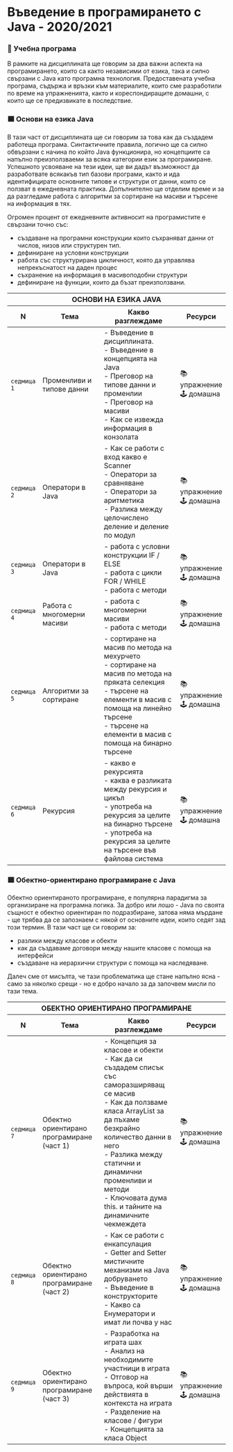 # Въведение в програмирането с Java - 2020/2021

### 🚀 Учебна програма

В рамките на дисциплината ще говорим за два важни аспекта на програмирането, които са както независими от езика, така и силно свързани с Java като програмна технология. Предоставената учебна програма, съдържа и връзки към материалите, които сме разработили по време на упражненията, както и кореспондиращите домашни, с които ще се предизвикате в последствие. 

### 🟦 Основи на езика Java

В тази част от дисциплината ще си говорим за това как да създадем работеща програма. Синтактичните правила, логично ще са силно обвързани с начина по който Java функционира, но концепциите са напълно преизползваеми за всяка категории език за програмиране. Успешното усвояване на тези идеи, ще ви дадът възможност да разработвате всякакъв тип базови програми, както и ида идентифицирате основните типове и структури от данни, които се ползват в ежедневната практика. Допълнително ще отделим време и за да разгледаме работа с алгоритми за сортиране на масиви и търсене на информация в тях.

Огромен процент от ежедневните активносит на програмистите е свързани точно със: 
 - създаване на програмни конструкции които съхраняват данни от числов, низов или структурен тип.
 - дефиниране на условни конструкции
 - работа със структурирана цикличност, която да управлява непрекъснатост на даден процес
 - съхранение на информация в масивоподобни структури
 - дефиниране на функции, които да бъзат преизползвани.

<table>
    <thead>
        <tr>
            <th  colspan="4">ОСНОВИ НА ЕЗИКА JAVA</th>
        </tr>
        <tr>
            <th>N</th>
            <th width="300px">Тема</th>
            <th width="460px">Какво разглеждаме</th>
            <th>Ресурси</th>
        </tr>
    </thead>
    <tbody>
        <tr>
            <td><code>седмица 1</code></td>
            <td>Променливи и типове данни</td>
            <td>
                - Въведение в дисциплината.<br> 
                - Въведение в концепцията на Java <br>
                - Преговор на типове данни и променлии <br> 
                - Преговор на масиви <br> 
                - Как се извежда информация в конзолата
            </td>
            <td>
                📚 упражнение <br> 
                🕹️ домашна
            </td>
        </tr>
        <tr>
            <td><code>седмица 2</code></td>
            <td>Оператори в Java</td>
            <td>
                - Как се работи с вход какво е Scanner <br> 
                - Оператори за сравняване <br> 
                - Оператори за аритметика <br> 
                - Разлика между целочислено деление и деление по модул
            </td>
            <td>
                📚 упражнение <br> 
                🕹️ домашна
            </td>
        </tr>
        <tr>
            <td><code>седмица 3</code></td>
            <td>Оператори в Java</td>
            <td>
            - работа с условни конструкции IF / ELSE <br> 
            - работа с цикли FOR / WHILE <br> 
            - работа с методи
            </td>
            <td>
                📚 упражнение <br> 
                🕹️ домашна
            </td>
        </tr>
        <tr>
            <td><code>седмица 4</code></td>
            <td>Работа с многомерни масиви</td>
            <td>
            - работа с многомерни масиви <br> 
            - работа с методи
            </td>
            <td>
                📚 упражнение <br> 
                🕹️ домашна
            </td>
        </tr>
        <tr>
            <td><code>седмица 5</code></td>
            <td>Алгоритми за сортиране</td>
            <td>
            - сортиране на масив по метода на мехурчето <br> 
            - сортиране на масив по метода на пряката селекция <br> 
            - търсене на елементи в масив с помоща на линейно търсене <br> 
            - търсене на елементи в масив с помоща на бинарно търсене
            </td>
            <td>
                📚 упражнение <br> 
                🕹️ домашна
            </td>
        </tr>                
        <tr>
            <td><code>седмица 6</code></td>
            <td>Рекурсия</td>
            <td>
            - какво е рекурсията <br> 
            - каква е разликата между рекурсия и цикъл <br> 
            - употреба на рекурсия за целите на бинарно търсене <br> 
            - употреба на рекурсия за целите на търсене във файлова система
            </td>
            <td>
                📚 упражнение <br> 
                🕹️ домашна
            </td>
        </tr>
    <tbody>
</table>

### 🟥 Обектно-ориентирано програмиране с Java

Обектно ориентираното програмиране, е популярна парадигма за организиране на програмна логика. За добро или лошо - Java по своята същност е обектно ориентиран по подразбиране, затова няма мърдане - ще трябва да се запознаем с някой от основните идеи, които седят зад този термин. В тази част ще си говорим за:
- разлики между класове и обекти
- как да създаваме договори между нашите класове с помоща на интерфейси
- създаване на иерархични структури с помоща на наследяване.

Далеч сме от мисълта, че тази проблематика ще стане напълно ясна - само за няколко срещи - но е добро начало за да започвем мисли по тази тема. 

<table>
    <thead>
        <tr>
            <th  colspan="4">ОБЕКТНО ОРИЕНТИРАНО ПРОГРАМИРАНЕ</th>
        </tr>
        <tr>
            <th>N</th>
            <th width="300px">Тема</th>
            <th width="460px">Какво разглеждаме</th>
            <th>Ресурси</th>
        </tr>
    </thead>
    <tbody>
        <tr>
            <td><code>седмица 7</code></td>
            <td>Обектно ориентирано програмиране (част 1)</td>
            <td>
            - Концепция за класове и обекти <br> 
            - Как да си създадем списък със саморазширяващ се масив <br> 
            - Как да ползваме класа ArrayList за да пъхаме безкрайно количество данни в него <br> 
            - Разлика между статични и динамични променливи и методи <br> 
            - Ключовата дума this. и тайните на динамичните чекмеждета
            </td>
            <td>
                📚 упражнение <br> 
                🕹️ домашна
            </td>
        </tr>
        <tr>
            <td><code>седмица 8</code></td>
            <td>Обектно ориентирано програмиране (част 2)</td>
            <td>
            - Как се работи с енкапсулация <br> 
            - Getter and Setter мистичните механизми на Java добруването <br> 
            - Въведение в конструкторите <br> 
            - Какво са Енумератори и имат ли почва у нас
            </td>
            <td>
                📚 упражнение <br> 
                🕹️ домашна
            </td>
        </tr>
        <tr>
            <td><code>седмица 9</code></td>
            <td>Обектно ориентирано програмиране (част 3)</td>
            <td>
            - Разработка на играта шах <br> 
            - Анализ на необходимите участници в играта <br> 
            - Отговор на въпроса, кой върши действията в контекста на играта <br> 
            - Разделение на класове / фигури <br> 
            - Концепцията за класа Object
            </td>
            <td>
                📚 упражнение <br> 
                🕹️ домашна
            </td>
        </tr>
    <tbody>
</table>
